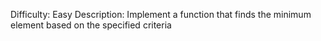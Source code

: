 Difficulty: Easy
Description: Implement a function that finds the minimum element based on the specified criteria
